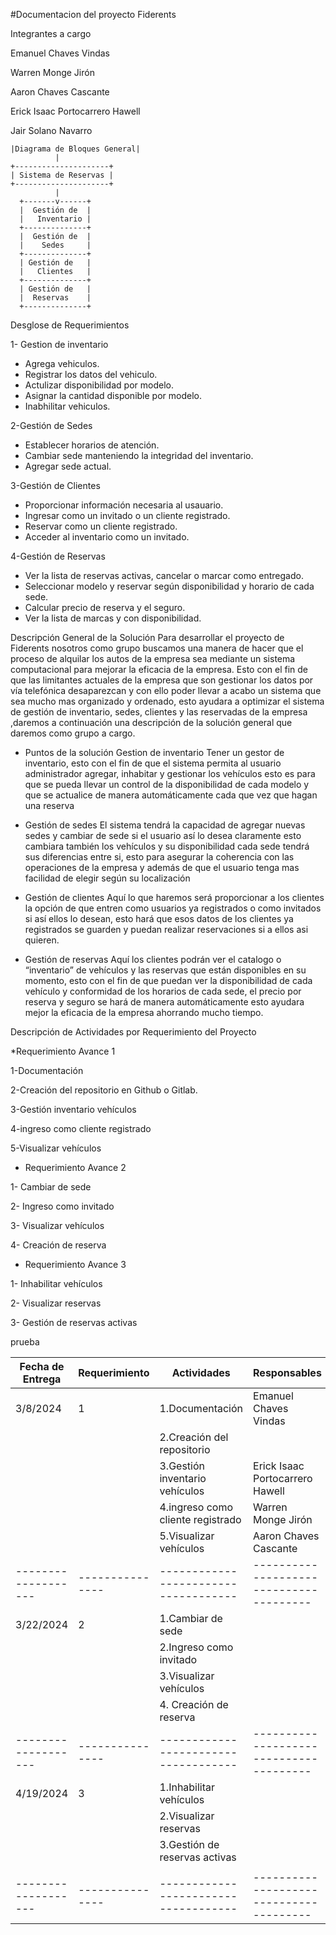 #Documentacion del proyecto Fiderents

Integrantes a cargo

Emanuel Chaves Vindas

Warren Monge Jirón

Aaron Chaves Cascante

Erick Isaac Portocarrero Hawell

Jair Solano Navarro


    |Diagrama de Bloques General|
              |
    +---------------------+
    | Sistema de Reservas |
    +---------------------+
              |
      +-------v------+
      |  Gestión de  |
      |   Inventario |
      +--------------+
      |  Gestión de  |
      |    Sedes     |
      +--------------+
      | Gestión de   |
      |   Clientes   |
      +--------------+
      | Gestión de   |
      |  Reservas    |
      +--------------+



Desglose de Requerimientos

1-  Gestion de inventario
*  Agrega vehiculos.
*  Registrar los datos del vehiculo.
*  Actulizar disponibilidad por modelo.
*  Asignar la cantidad disponible por modelo.
*  Inabhilitar vehiculos.


2-Gestión de Sedes
*  Establecer horarios de atención.
*  Cambiar sede manteniendo la integridad del inventario.
*  Agregar sede actual.


3-Gestión de Clientes
*  Proporcionar información necesaria al usauario.
*  Ingresar como un invitado o un cliente registrado.
*  Reservar como un cliente registrado.
*  Acceder al inventario como un invitado.

4-Gestión de Reservas
*  Ver la lista de reservas activas, cancelar o marcar como entregado.
*  Seleccionar modelo y reservar según disponibilidad y horario de cada sede.
*  Calcular precio de reserva y el seguro.
*  Ver la lista de marcas y con disponibilidad.

Descripción General de la Solución
Para desarrollar el proyecto  de Fiderents nosotros como grupo  buscamos una manera de hacer que el proceso de alquilar los autos de la empresa sea mediante un sistema computacional para mejorar la eficacia de la empresa.
Esto con el fin de que las limitantes actuales de la empresa  que son gestionar los datos por vía telefónica desaparezcan y con ello poder llevar a acabo un sistema que sea mucho mas organizado y ordenado,
esto ayudara a optimizar el sistema de gestión de inventario, sedes, clientes y las reservadas de la empresa ,daremos a continuación una descripción  de la solución general que daremos como grupo a cargo.

*  Puntos de la solución 
Gestion de inventario
Tener un gestor de inventario, esto con el fin de que el sistema  permita al usuario administrador agregar, inhabitar y gestionar los vehículos esto es para que se pueda llevar un control de la disponibilidad 
de cada modelo y que se actualice de manera automáticamente cada que vez que hagan una reserva 

*  Gestión de sedes 
El sistema tendrá la capacidad  de agregar nuevas sedes y cambiar de sede si el usuario así lo desea claramente esto cambiara también los vehículos y su disponibilidad cada sede tendrá sus diferencias entre si,
esto para asegurar la coherencia  con las operaciones de la empresa y además de que el usuario tenga mas facilidad de elegir según su localización 

*  Gestión de clientes 
Aquí lo que haremos será proporcionar a los clientes la opción de  que entren como usuarios ya registrados o como invitados si así ellos lo desean,
esto hará que esos datos de los clientes ya registrados se guarden y puedan realizar reservaciones si a ellos asi quieren.

*  Gestión de reservas 
Aquí los clientes podrán ver el catalogo o “inventario” de vehículos  y las reservas que están disponibles en su momento, esto con el fin  de que puedan ver la disponibilidad  de cada vehículo y conformidad de los horarios de cada sede,
el precio por reserva y seguro se hará de manera automáticamente  esto ayudara mejor la eficacia de la empresa ahorrando mucho tiempo.



Descripción de Actividades por Requerimiento del Proyecto


*Requerimiento Avance 1

1-Documentación

2-Creación del repositorio en Github o Gitlab.

3-Gestión inventario vehículos

4-ingreso como cliente registrado

5-Visualizar vehículos

* Requerimiento Avance 2
  
1- Cambiar de sede

2- Ingreso como invitado

3- Visualizar vehículos

4- Creación de reserva


* Requerimiento Avance 3
  
1- Inhabilitar vehículos
  
2- Visualizar reservas

3- Gestión de reservas activas





prueba




| Fecha de Entrega | Requerimiento |             Actividades             |              Responsables             |
|-------------------|---------------|------------------------------------|---------------------------------------|
| 3/8/2024          | 1             | 1.Documentación                    | Emanuel Chaves Vindas                 |                    
|                   |               | 2.Creación del repositorio         |                                       |                 
|                   |               | 3.Gestión inventario vehículos     | Erick Isaac Portocarrero Hawell                    |               
|                   |               | 4.ingreso como cliente registrado  | Warren Monge Jirón       |                             
|                   |               | 5.Visualizar vehículos             |   Aaron Chaves Cascante  |
|-------------------|---------------|------------------------------------|---------------------------------------|
| 3/22/2024         | 2             | 1.Cambiar de sede                  |                                      
|                   |               | 2.Ingreso como invitado            |                                       
|                   |               | 3.Visualizar vehículos             |                                       |
|                   |               | 4. Creación de reserva             |                                       |
|-------------------|---------------|------------------------------------|---------------------------------------|
| 4/19/2024         | 3             | 1.Inhabilitar vehículos            |                                       |
|                   |               | 2.Visualizar reservas              |                                       |
|                   |               | 3.Gestión de reservas activas      |                                       |
|                   |               |                     |              |
|-------------------|---------------|------------------------------------|---------------------------------------|
